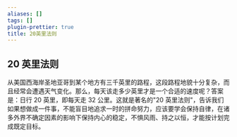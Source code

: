 ```yaml
---
aliases: []
tags: []
plugin-prettier: true
title: 20英里法则
---
```


## 20 英里法则

从美国西海岸圣地亚哥到某个地方有三千英里的路程，这段路程地貌十分复杂，而且经常会遭遇天气变化。那么，每天该走多少英里才是一个合适的速度呢？答案是：日行 20 英里，即每天走 32 公里。这就是著名的"20 英里法则"，告诉我们如果想做成一件事，不能盲目地追求一时的拼命努力，应该要学会保持自律，在诸多外界不确定因素的影响下保持内心的稳定，不惧风雨、持之以恒，才能按计划完成既定目标。
